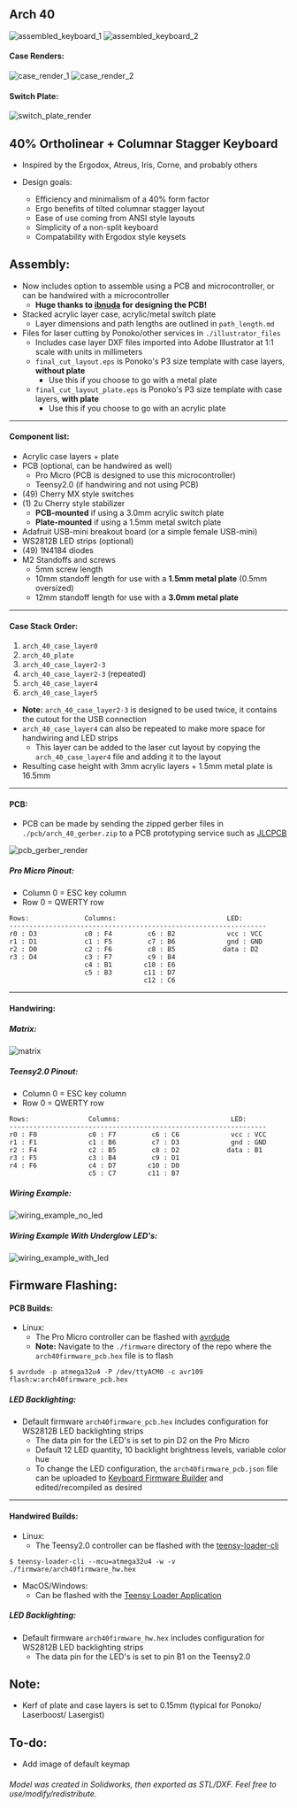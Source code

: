 ## Arch 40

![assembled_keyboard_1](https://i.imgur.com/mGvHH25.jpg)
![assembled_keyboard_2](https://i.imgur.com/xLTRGtF.jpg)

#### Case Renders:
![case_render_1](https://i.imgur.com/kMommcw.jpg)
![case_render_2](https://i.imgur.com/q0FfRJi.jpg)

#### Switch Plate:
![switch_plate_render](https://i.imgur.com/iD0z3CB.jpg)

## 40% Ortholinear + Columnar Stagger Keyboard
* Inspired by the Ergodox, Atreus, Iris, Corne, and probably others

* Design goals:
    * Efficiency and minimalism of a 40% form factor
    * Ergo benefits of tilted columnar stagger layout
    * Ease of use coming from ANSI style layouts
    * Simplicity of a non-split keyboard
    * Compatability with Ergodox style keysets

## Assembly:
* Now includes option to assemble using a PCB and microcontroller, or can be handwired with a microcontroller
    * **Huge thanks to [ibnuda](https://github.com/ibnuda) for designing the PCB!**
* Stacked acrylic layer case, acrylic/metal switch plate 
    * Layer dimensions and path lengths are outlined in `path_length.md`
* Files for laser cutting by Ponoko/other services in `./illustrator_files`
    * Includes case layer DXF files imported into Adobe Illustrator at 1:1 scale with units in millimeters
    * `final_cut_layout.eps` is Ponoko's P3 size template with case layers, **without plate**
        * Use this if you choose to go with a metal plate
    * `final_cut_layout_plate.eps` is Ponoko's P3 size template with case layers, **with plate**
        * Use this if you choose to go with an acrylic plate

____

#### Component list:
* Acrylic case layers + plate
* PCB (optional, can be handwired as well)
    * Pro Micro (PCB is designed to use this microcontroller)
    * Teensy2.0 (if handwiring and not using PCB)
* (49) Cherry MX style switches
* (1) 2u Cherry style stabilizer
    * **PCB-mounted** if using a 3.0mm acrylic switch plate
    * **Plate-mounted** if using a 1.5mm metal switch plate
* Adafruit USB-mini breakout board (or a simple female USB-mini)
* WS2812B LED strips (optional)
* (49) 1N4184 diodes
* M2 Standoffs and screws
    * 5mm screw length
    * 10mm standoff length for use with a **1.5mm metal plate** (0.5mm oversized)
    * 12mm standoff length for use with a **3.0mm metal plate**

____

#### Case Stack Order:
1) `arch_40_case_layer0`
2) `arch_40_plate`
3) `arch_40_case_layer2-3`
4) `arch_40_case_layer2-3` (repeated)
5) `arch_40_case_layer4`
6) `arch_40_case_layer5`

* **Note:** `arch_40_case_layer2-3` is designed to be used twice, it contains the cutout for the USB connection
* `arch_40_case_layer4` can also be repeated to make more space for handwiring and LED strips
    * This layer can be added to the laser cut layout by copying the `arch_40_case_layer4` file and adding it to the layout
* Resulting case height with 3mm acrylic layers + 1.5mm metal plate is 16.5mm

____

#### PCB:
* PCB can be made by sending the zipped gerber files in `./pcb/arch_40_gerber.zip` to a PCB prototyping service such as [JLCPCB](https://jlcpcb.com/quote#/?orderType=1&stencilWidth=100&stencilLength=100&stencilCounts=5&stencilLayer=2&stencilPly=1.6&steelmeshSellingPriceRecordNum=A8256537-5522-491C-965C-646F5842AEC9&purchaseNumber=)

![pcb_gerber_render](https://i.imgur.com/fFaRFvn.png)

##### Pro Micro Pinout:
* Column 0 = ESC key column
* Row 0 = QWERTY row
~~~
Rows:              Columns:                            LED:
-----------------------------------------------------------------
r0 : D3            c0 : F4         c6 : B2             vcc : VCC
r1 : D1            c1 : F5         c7 : B6             gnd : GND
r2 : D0            c2 : F6         c8 : B5            data : D2
r3 : D4            c3 : F7         c9 : B4
                   c4 : B1        c10 : E6
                   c5 : B3        c11 : D7
                                  c12 : C6
~~~
____

#### Handwiring:

##### Matrix:
![matrix](https://i.imgur.com/ph9qbX4.jpg)

##### Teensy2.0 Pinout:
* Column 0 = ESC key column
* Row 0 = QWERTY row
~~~
Rows:               Columns:                            LED:
-----------------------------------------------------------------
r0 : F0             c0 : F7         c6 : C6             vcc : VCC
r1 : F1             c1 : B6         c7 : D3             gnd : GND
r2 : F4             c2 : B5         c8 : D2            data : B1 
r3 : F5             c3 : B4         c9 : D1
r4 : F6             c4 : D7        c10 : D0
                    c5 : C7        c11 : B7
~~~

##### Wiring Example:
![wiring_example_no_led](https://i.imgur.com/JU2SwzP.png)

##### Wiring Example With Underglow LED's:
![wiring_example_with_led](https://i.imgur.com/pITj7ql.jpg)

## Firmware Flashing:

#### PCB Builds:
* Linux:
    * The Pro Micro controller can be flashed with [avrdude](https://www.nongnu.org/avrdude/)
    * **Note:** Navigate to the `./firmware` directory of the repo where the `arch40firmware_pcb.hex` file is to flash
~~~
$ avrdude -p atmega32u4 -P /dev/ttyACM0 -c avr109 flash:w:arch40firmware_pcb.hex
~~~
##### LED Backlighting:
* Default firmware `arch40firmware_pcb.hex` includes configuration for WS2812B LED backlighting strips
    * The data pin for the LED's is set to pin D2 on the Pro Micro
    * Default 12 LED quantity, 10 backlight brightness levels, variable color hue
    * To change the LED configuration, the `arch40firmware_pcb.json` file can be uploaded to [Keyboard Firmware Builder](https://kbfirmware.com/) and edited/recompiled as desired
____

#### Handwired Builds:
* Linux:
    * The Teensy2.0 controller can be flashed with the [teensy-loader-cli](https://www.pjrc.com/teensy/loader_cli.html)

~~~
$ teensy-loader-cli --mcu=atmega32u4 -w -v ./firmware/arch40firmware_hw.hex
~~~
* MacOS/Windows:
    * Can be flashed with the [Teensy Loader Application](https://www.pjrc.com/teensy/loader.html)
##### LED Backlighting:
* Default firmware `arch40firmware_hw.hex` includes configuration for WS2812B LED backlighting strips
    * The data pin for the LED's is set to pin B1 on the Teensy2.0

## Note:
* Kerf of plate and case layers is set to 0.15mm (typical for Ponoko/ Laserboost/ Lasergist)

## To-do:
* Add image of default keymap

###### Model was created in Solidworks, then exported as STL/DXF. Feel free to use/modify/redistribute.
